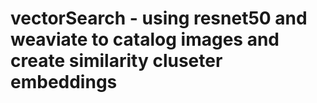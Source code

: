 # vectorSearch - using resnet50 and weaviate to catalog images and create similarity cluseter embeddings 
